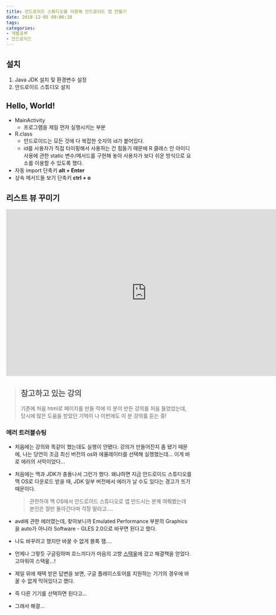 ```yaml
---
title: 안드로이드 스튜디오를 이용해 안드로이드 앱 만들기
date: 2018-12-05 09:06:18
tags:
categories:
- 개발공부
- 안드로이드
---
```


## 설치

1. Java JDK 설치 및 환경변수 설정
2. 안드로이드 스튜디오 설치

## Hello, World!

- MainActivity
  - 프로그램을 제일 먼저 실행시키는 부분
- R.class
  - 안드로이드는 모든 것에 다 복잡한 숫자의 id가 붙어있다.
  - id를 사용자가 직접 타이핑해서 사용하는 건 힘들기 때문에 R 클래스 안 아이디 사용에 관한 static 변수/메서드를 구현해 놓아 사용자가 보다 쉬운 방식으로 요소를 이용할 수 있도록 했다.
- 자동 import 단축키 **alt + Enter**
- 상속 메서드들 보기 단축키  **ctrl + o**

## 리스트 뷰 꾸미기

<iframe width="760" height="453" src="https://www.youtube.com/embed/oj6DI3PvAr0" frameborder="0" allow="accelerometer; autoplay; encrypted-media; gyroscope; picture-in-picture" allowfullscreen></iframe>

> ## 참고하고 있는 강의
>
> 기존에 처음 html로 페이지를 만들 적에 이 분이 만든 강의를 처음 들었었는데, 당시에 많은 도움을 받았던 기억이 나 이번에도 이 분 강의를 듣는 중!

### 에러 트러블슈팅

- 처음에는 강의와 똑같이 했는데도 실행이 안됐다. 강의가 만들어진지 좀 됐기 때문에, 나는 당연히 조금 최신 버전의 os와 에뮬레이터를 선택해 실행했는데... 이게 바로 에러의 서막이었다...

- 처음에는 맥과 JDK가 충돌나서 그런가 했다. 왜냐하면 지금 안드로이드 스튜디오를 맥 OS로 다운로드 받을 때, JDK 일부 버전에서 에러가 날 수도 있다는 경고가 뜨기 때문이다.

  > 관련하여 맥 OS에서 안드로이드 스튜디오로 앱 만드시는 분께 여쭤봤는데 본인은 잘만 돌아간다며 걱정 말라고....

- avd에 관한 에러였는데, 찾아보니까 Emulated Performance 부분의 Graphics을 auto가 아니라 Software - GLES 2.0으로 바꾸면 된다고 했다.

- 나도 바꾸려고 했지만 바꿀 수 없게 블록 잼....

- 언제나 그렇듯 구글링하며 흐느끼다가 마음의 고향 [스택옾](https://stackoverflow.com/questions/44328225/cant-change-emulated-performance-of-avd-in-android-studio)에 갔고 해결책을 얻었다. 고마워여 스택옾...!

- 제일 위에 채택 받은 답변을 보면, 구글 플레이스토어를 지원하는 기기의 경우에 바꿀 수 없게 막혀있다고 했다.
- 즉 다른 기기를 선택하면 된다고...
- 그래서 해결...

